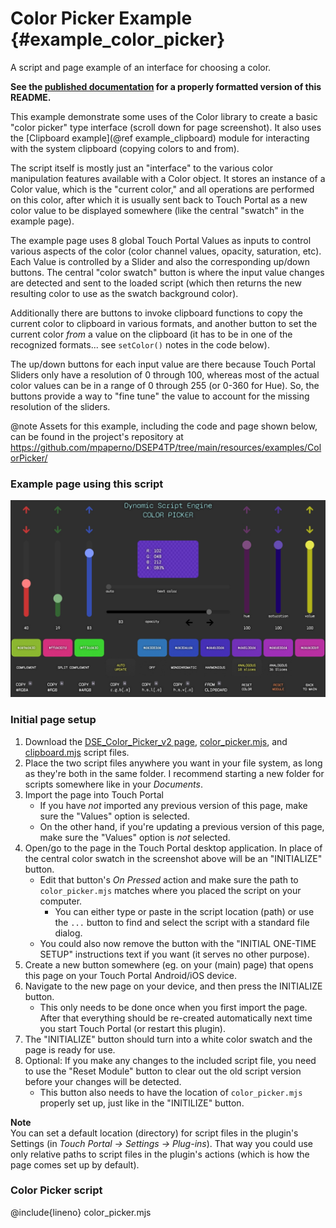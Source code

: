 # Color Picker Example {#example_color_picker}
A script and page example of an interface for choosing a color.

<div class="hide-on-site">

**See the [published documentation](https://dse.tpp.max.paperno.us/example_color_picker.html) for a properly formatted version of this README.**
</div>

This example demonstrate some uses of the Color library to create a basic "color picker" type interface (scroll down for page screenshot).
It also uses the [Clipboard example](@ref example_clipboard) module for interacting with the system clipboard (copying colors to and from).

The script itself is mostly just an "interface" to the various color manipulation features available with a Color object. It stores an instance
of a Color value, which is the "current color," and all operations are performed on this color, after which it is usually sent back to Touch Portal
as a new color value to be displayed somewhere (like the central "swatch" in the example page).

The example page uses 8 global Touch Portal Values as inputs to control various aspects of the color (color channel values, opacity, saturation, etc).
Each Value is controlled by a Slider and also the corresponding up/down buttons. The central "color swatch" button is where the input value changes are
detected and sent to the loaded script (which then returns the new resulting color to use as the swatch background color).

Additionally there are buttons to invoke clipboard functions to copy the current color to clipboard in various formats, and another button to
set the current color _from_ a value on the clipboard (it has to be in one of the recognized formats... see `setColor()` notes in the code below).

The up/down buttons for each input value are there because Touch Portal Sliders only have a resolution of 0 through 100, whereas most of the actual color values
can be in a range of 0 through 255 (or 0-360 for Hue).  So, the buttons provide a way to "fine tune" the value to account for the missing resolution of the sliders.

@note Assets for this example, including the code and page shown below, can be found in the project's repository at<br />
https://github.com/mpaperno/DSEP4TP/tree/main/resources/examples/ColorPicker/

### Example page using this script

<a href="example_color_picker_screenshot.jpg" target="image" title="Click for full version in new window.">
<img src="example_color_picker_screenshot.jpg" />
</a>

### Initial page setup

1. Download the [DSE_Color_Picker_v2 page](https://github.com/mpaperno/DSEP4TP/tree/main/resources/examples/ColorPicker/DSE_Color_Picker_v2.tpz), 
	[color_picker.mjs](https://github.com/mpaperno/DSEP4TP/tree/main/resources/examples/ColorPicker/color_picker.mjs), and
	[clipboard.mjs](https://github.com/mpaperno/DSEP4TP/tree/main/resources/examples/Clipboard/clipboard.mjs) script files.
2. Place the two script files anywhere you want in your file system, as long as they're both in the same folder. 
	I recommend starting a new folder for scripts somewhere like in your _Documents_.
3. Import the page into Touch Portal
   - If you have _not_ imported any previous version of this page, make sure the "Values" option is selected.
   - On the other hand, if you're updating a previous version of this page, make sure the "Values" option is _not_ selected.
4. Open/go to the page in the Touch Portal desktop application. In place of the central color swatch in the screenshot above will be an "INITIALIZE" button.
   - Edit that button's _On Pressed_ action and make sure the path to `color_picker.mjs` matches where you placed the script on your computer.
     - You can either type or paste in the script location (path) or use the `...` button to find and select the script with a standard file dialog.
   - You could also now remove the button with the "INITIAL ONE-TIME SETUP" instructions text if you want (it serves no other purpose).
5. Create a new button somewhere (eg. on your (main) page) that opens this page on your Touch Portal Android/iOS device.
6. Navigate to the new page on your device, and then press the INITIALIZE button.
   - This only needs to be done once when you first import the page. After that everything should be re-created automatically next time you start
   Touch Portal (or restart this plugin).
7. The "INITIALIZE" button should turn into a white color swatch and the page is ready for use.
8. Optional: If you make any changes to the included script file, you need to use the "Reset Module" button to clear out the old script version before your changes will be detected.
   - This button also needs to have the location of `color_picker.mjs` properly set up, just like in the "INITILIZE" button.

**Note**<br/>
You can set a default location (directory) for script files in the plugin's Settings (in _Touch Portal -> Settings -> Plug-ins_). That way you could use
only relative paths to script files in the plugin's actions (which is how the page comes set up by default).

### Color Picker script

@include{lineno} color_picker.mjs
